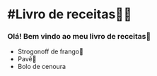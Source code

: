 # #Livro de receitas:woman_cook:

### Olá! Bem vindo ao meu livro de receitas:wave:

* Strogonoff de frango:chicken:
* Pavê:cake:
* Bolo de cenoura

